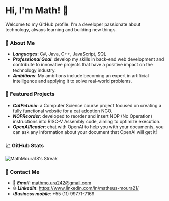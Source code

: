 # Hi, I'm Math! 👋
Welcome to my GitHub profile. I'm a developer passionate about technology, always learning and building new things.

### 🚀 About Me
- ***Languages***: C#, Java, C++, JavaScript, SQL
- ***Professional Goal***: develop my skills in back-end web development and contribute to innovative projects that have a positive impact on the technology industry.
- ***Ambitions***: My ambitions include becoming an expert in artificial intelligence and applying it to solve real-world problems.

### 🔧 Featured Projects
- ***CatPetunia***: a Computer Science course project focused on creating a fully functional website for a cat adoption NGO.
- ***NOPReorder***: developed to reorder and insert NOP (No Operation) instructions into RISC-V Assembly code, aiming to optimize execution.
- ***OpenAIReader***: chat with OpenAI to help you with your documents, you can ask any information about your document that OpenAI will get it!

### 📈 GitHub Stats
![MathMoura18's Streak](https://github-readme-streak-stats.herokuapp.com/?user=MathMoura18&theme=vue-dark&hide_border=true)

### 📣 Contact Me
- 📧 ***Email***: mathmo.ura242@gmail.com
- 🌐 ***LinkedIn***: <a href="https://www.linkedin.com/in/matheus-moura21/">https://www.linkedin.com/in/matheus-moura21/</a>
- 📞***Business mobile***: +55 (11) 99771-7169
